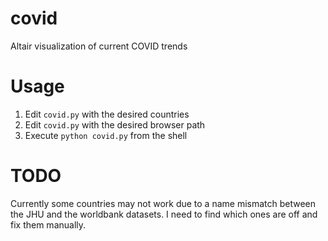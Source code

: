 # covid
Altair visualization of current COVID trends

# Usage
1. Edit `covid.py` with the desired countries
2. Edit `covid.py` with the desired browser path
3. Execute `python covid.py` from the shell

# TODO
Currently some countries may not work due to a name mismatch between the JHU and the worldbank datasets. I need to find which ones are off and fix them manually.

